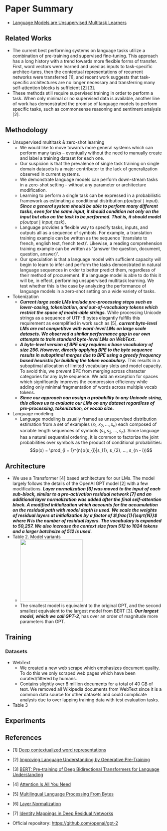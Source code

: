 # Paper Summary
- [Language Models are Unsupervised Multitask Learners](https://d4mucfpksywv.cloudfront.net/better-language-models/language-models.pdf)
## Related Works
- The current best performing systems on language tasks utilize a combination of pre-training and supervised fine-tuning. This approach has a long history with a trend towards more flexible forms of transfer. First, word vectors were learned and used as inputs to task-specific architec-tures, then the contextual representations of recurrent networks were transferred [1], and recent work suggests that task-specific architectures are no longer necessary and transferring many self-attention blocks is sufficient [2] [3].
- These methods still require supervised training in order to perform a task. When only minimal or no supervised data is available, another line of work has demonstrated the promise of language models to perform specific tasks, such as commonsense reasoning and sentiment analysis [2].
## Methodology
- Unsupervised multitask & zero-shot learning
    - We would like to move towards more general systems which can perform many tasks – eventually without the need to manually create and label a training dataset for each one.
    - Our suspicion is that the prevalence of single task training on single domain datasets is a major contributor to the lack of generalization observed in current systems.
    - We demonstrate language models can perform down-stream tasks in a zero-shot setting – without any parameter or architecture modification.
    - Learning to perform a single task can be expressed in a probabilistic framework as estimating a conditional distribution $p(output \mid input)$. ***Since a general system should be able to perform many different tasks, even for the same input, it should condition not only on the input but also on the task to be performed. That is, it should model*** $p(output \mid input, task)$***.***
    - Language provides a flexible way to specify tasks, inputs, and outputs all as a sequence of symbols. For example, a translation training example can be written as the sequence '(translate to french, english text, french text)'. Likewise, a reading comprehension training example can be written as '(answer the question, document, question, answer)'.
    - Our speculation is that a language model with sufficient capacity will begin to learn to infer and perform the tasks demonstrated in natural language sequences in order to better predict them, regardless of their method of procurement. If a language model is able to do this it will be, in effect, performing unsupervised multitask learning. We test whether this is the case by analyzing the performance of language models in a zero-shot setting on a wide variety of tasks.
- Tokenization
    - ***Current large scale LMs include pre-processing steps such as lower-casing, tokenization, and out-of-vocabulary tokens which restrict the space of model-able strings.*** While processing Unicode strings as a sequence of UTF-8 bytes elegantly fulfills this requirement as exemplified in work such as [5], ***current byte-level LMs are not competitive with word-level LMs on large scale datasets. We observed a similar performance gap in our own attempts to train standard byte-level LMs on WebText.***
    - ***A byte-level version of BPE only requires a base vocabulary of size 256. However, directly applying BPE to the byte sequence results in suboptimal merges due to BPE using a greedy frequency based heuristic for building the token vocabulary.*** This results in a suboptimal allocation of limited vocabulary slots and model capacity. To avoid this, we prevent BPE from merging across character categories for any byte sequence. We add an exception for spaces which significantly improves the compression efficiency while adding only minimal fragmentation of words across multiple vocab tokens.
    - ***Since our approach can assign a probability to any Unicode string, this allows us to evaluate our LMs on any dataset regardless of pre-processing, tokenization, or vocab size.***
- Language modeling
    - Language modeling is usually framed as unsupervised distribution estimation from a set of examples $(x_{1}, x_{2}, ..., x_{n})$ each composed of variable length sequences of symbols $(s_{1}, s_{2}, ..., s_{n})$. Since language has a natural sequential ordering, it is common to factorize the joint probabilities over symbols as the product of conditional probabilities:
    $$p(x) = \prod_{i = 1}^{n}p(s_{i}|s_{1}, s_{2}, ..., s_{n - i})$$
## Architecture
- We use a Transformer [4] based architecture for our LMs. The model largely follows the details of the OpenAI GPT model [2] with a few modifications. ***Layer normalization [6] was moved to the input of each sub-block, similar to a pre-activation residual network [7] and an additional layer normalization was added after the final self-attention block. A modified initialization which accounts for the accumulation on the residual path with model depth is used. We scale the weights of residual layers at initialization by a factor of $\frac{1}{\sqrt{N}}$ where $N$ is the number of residual layers. The vocabulary is expanded to 50,257. We also increase the context size from 512 to 1024 tokens and a larger batchsize of 512 is used.***
- Table 2. Model variants
    - <img src="https://miro.medium.com/v2/resize:fit:618/format:webp/1*xfuKZBGFVfryzfi7smKTQg.png" width="200">
    - The smallest model is equivalent to the original GPT, and the second smallest equivalent to the largest model from BERT [3]. ***Our largest model, which we call GPT-2***, has over an order of magnitude more parameters than GPT.
## Training
### Datasets
- WebText
    - We created a new web scrape which emphasizes document quality. To do this we only scraped web pages which have been curated/filtered by humans.
    - Contains slightly over 8 million documents for a total of 40 GB of text. We removed all Wikipedia documents from WebText since it is a common data source for other datasets and could complicate analysis due to over lapping training data with test evaluation tasks.
- Table 3
    
## Experiments
## References
- [1] [Deep contextualized word representations](https://arxiv.org/pdf/1802.05365.pdf)
- [2] [Improving Language Understanding by Generative Pre-Training](https://s3-us-west-2.amazonaws.com/openai-assets/research-covers/language-unsupervised/language_understanding_paper.pdf)
- [3] [BERT: Pre-training of Deep Bidirectional Transformers for Language Understanding](https://arxiv.org/pdf/1810.04805.pdf)
- [4] [Attention Is All You Need](https://arxiv.org/pdf/1706.03762.pdf)
- [5] [Multilingual Language Processing From Bytes](https://arxiv.org/pdf/1512.00103.pdf)
- [6] [Layer Normalization](https://arxiv.org/pdf/1607.06450.pdf)
- [7] [Identity Mappings in Deep Residual Networks](https://arxiv.org/pdf/1603.05027.pdf)

- Official repository: https://github.com/openai/gpt-2